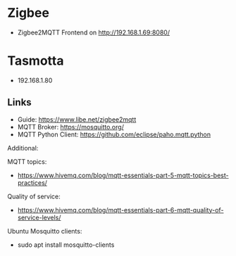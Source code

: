 # Zigbee

- Zigbee2MQTT Frontend on <http://192.168.1.69:8080/>

# Tasmotta

- 192.168.1.80

## Links

- Guide: <https://www.libe.net/zigbee2mqtt>
- MQTT Broker: <https://mosquitto.org/>
- MQTT Python Client: <https://github.com/eclipse/paho.mqtt.python>

Additional:

MQTT topics:

- <https://www.hivemq.com/blog/mqtt-essentials-part-5-mqtt-topics-best-practices/>

Quality of service:

- <https://www.hivemq.com/blog/mqtt-essentials-part-6-mqtt-quality-of-service-levels/>

Ubuntu Mosquitto clients:

- sudo apt install mosquitto-clients
